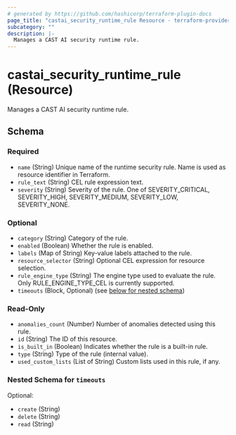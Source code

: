 ```yaml
---
# generated by https://github.com/hashicorp/terraform-plugin-docs
page_title: "castai_security_runtime_rule Resource - terraform-provider-castai"
subcategory: ""
description: |-
  Manages a CAST AI security runtime rule.
---
```


# castai_security_runtime_rule (Resource)

Manages a CAST AI security runtime rule.



<!-- schema generated by tfplugindocs -->
## Schema

### Required

- `name` (String) Unique name of the runtime security rule. Name is used as resource identifier in Terraform.
- `rule_text` (String) CEL rule expression text.
- `severity` (String) Severity of the rule. One of SEVERITY_CRITICAL, SEVERITY_HIGH, SEVERITY_MEDIUM, SEVERITY_LOW, SEVERITY_NONE.

### Optional

- `category` (String) Category of the rule.
- `enabled` (Boolean) Whether the rule is enabled.
- `labels` (Map of String) Key-value labels attached to the rule.
- `resource_selector` (String) Optional CEL expression for resource selection.
- `rule_engine_type` (String) The engine type used to evaluate the rule. Only RULE_ENGINE_TYPE_CEL is currently supported.
- `timeouts` (Block, Optional) (see [below for nested schema](#nestedblock--timeouts))

### Read-Only

- `anomalies_count` (Number) Number of anomalies detected using this rule.
- `id` (String) The ID of this resource.
- `is_built_in` (Boolean) Indicates whether the rule is a built-in rule.
- `type` (String) Type of the rule (internal value).
- `used_custom_lists` (List of String) Custom lists used in this rule, if any.

<a id="nestedblock--timeouts"></a>
### Nested Schema for `timeouts`

Optional:

- `create` (String)
- `delete` (String)
- `read` (String)



